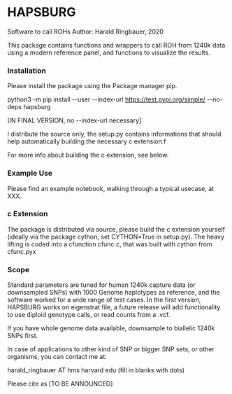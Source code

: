 # HAPSBURG
Software to call ROHs
Author: Harald Ringbauer, 2020

This package contains functions and wrappers to call ROH from 1240k data using a modern reference panel, and functions to visualize the results.

### Installation
Please install the package using the Package manager pip. 

python3 -m pip install --user --index-url https://test.pypi.org/simple/ --no-deps hapsburg

[IN FINAL VERSION, no --index-url necessary]

I distribute the source only, the setup.py contains
informations that should help automatically building the necessary c extension.f

For more info about building the c extension, see below.

### Example Use
Please find an example notebook, walking through a typical usecase, at XXX.

### c Extension
The package is distributed via source, please build the c extension yourself (ideally via the package cython, set CYTHON=True in setup.py).
The heavy lifting is coded into a cfunction cfunc.c, that was built with cython from cfunc.pyx

### Scope
Standard parameters are tuned for human 1240k capture data (or downsampled SNPs) with 1000 Genome haplotypes as reference, and the software worked for a wide range of test cases. In the first version, HAPSBURG works on eigenstrat file, a future release will add functionality to use diploid genotype calls, or read counts from a .vcf.

If you have whole genome data available, downsample to biallelic 1240k SNPs first.

In case of applications to other kind of SNP or bigger SNP sets, or other organisms, you can contact me at:

harald_ringbauer AT hms harvard edu
(fill in blanks with dots)

Please cite as
[TO BE ANNOUNCED]





